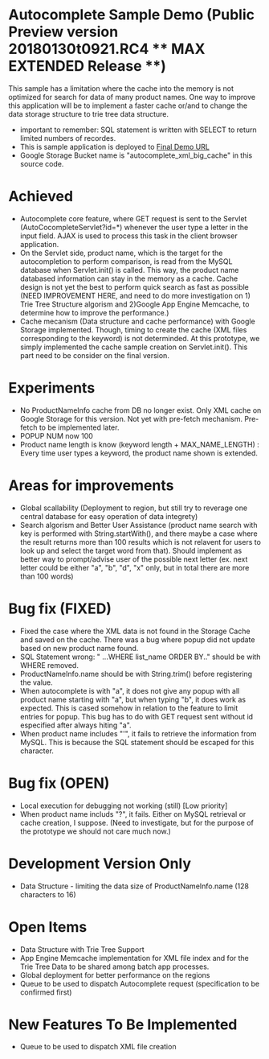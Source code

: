 # Autocomplete Sample Demo (Public Preview version 20180130t0921.RC4 ** MAX EXTENDED Release  **)
This sample has a limitation where the cache into the memory is not optimized for search for data of many product names. One way to improve this application will be to implement a faster cache or/and to change the data storage structure to trie tree data structure.

- important to remember: SQL statement is written with SELECT to return limited numbers of recordes.
- This is sample application is deployed to [Final Demo URL](http://gautocompletefinal.appspot.com/)
- Google Storage Bucket name is "autocomplete_xml_big_cache" in this source code.

# Achieved
- Autocomplete core feature, where GET request is sent to the Servlet (AutoCocompleteServlet?id=*) whenever the user type a letter in the input field. AJAX is used to process this task in the client browser application.
- On the Servlet side, product name, which is the target for the autocompletion to perform comparison, is read from the MySQL database when Servlet.init() is called. This way, the product name databased information can stay in the memory as a cache.
Cache design is not yet the best to perform quick search as fast as possible (NEED IMPROVEMENT HERE, and need to do more investigation on 1) Trie Tree Structure algorism and 2)Google App Engine Memcache, to determine how to improve the performance.)
- Cache mecanism (Data structure and cache performance) with Google Storage implemented. Though, timing to create the cache (XML files corresponding to the keyword) is not determinded. At this prototype, we simply implemented the cache sample creation on Servlet.init(). This part need to be consider on the final version.

# Experiments
- No ProductNameInfo cache from DB no longer exist. Only XML cache on Google Storage for this version. Not yet with pre-fetch mechanism. Pre-fetch to be implemented later.
- POPUP NUM now 100
- Product name length is know  (keyword length + MAX_NAME_LENGTH) : Every time user types a keyword, the product name shown is extended.

# Areas for improvements
- Global scallability (Deployment to region, but still try to reverage one central database for easy operation of data integrety)
- Search algorism and Better User Assistance (product name search with key is performed with String.startWith(), and there maybe a case where the result returns more than 100 results which is not relavent for users to look up and select the target word from that). Should implement as better way to prompt/advise user of the possible next letter (ex. next letter could be either "a", "b", "d", "x" only, but in total there are more than 100 words)

# Bug fix (FIXED)
- Fixed the case where the XML data is not found in the Storage Cache and saved on the cache. There was a bug where popup did not update based on new product name found. 
- SQL Statement wrong: " ...WHERE list_name ORDER BY.." should be with WHERE removed.
- ProductNameInfo.name should be with String.trim() before registering the value.
- When autocomplete is with "a", it does not give any popup with all product name starting with "a", but when typing "b", it does work as expected. This is cased somehow in relation to the feature to limit entries for popup. This bug has to do with GET request sent without id especified after always hiting "a".
- When product name includes "'", it fails to retrieve the information from MySQL. This is because the SQL statement should be escaped for this character.

# Bug fix (OPEN)
- Local execution for debugging not working (still) [Low priority]
- When product name includs "?", it fails. Either on MySQL retrieval or cache creation, I suppose. (Need to investigate, but for the purpose of the prototype we should not care much now.)

# Development Version Only
- Data Structure - limiting the data size of ProductNameInfo.name (128 characters to 16)

# Open Items
- Data Structure with Trie Tree Support
- App Engine Memcache implementation for XML file index and for the Trie Tree Data to be shared among batch app processes.
- Global deployment for better performance on the regions
- Queue to be used to dispatch Autocomplete request (specification to be confirmed first)

# New Features To Be Implemented
- Queue to be used to dispatch XML file creation
